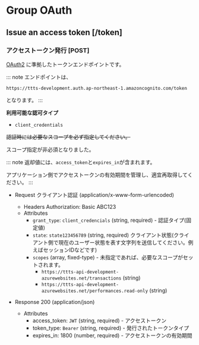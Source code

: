 # Group OAuth

## Issue an access token [/token]

### アクセストークン発行 [POST]
[OAuth2](https://tools.ietf.org/html/rfc6749) に準拠したトークンエンドポイントです。

::: note
エンドポイントは、

`https://ttts-development.auth.ap-northeast-1.amazoncognito.com/token`

となります。
:::

**利用可能な認可タイプ**

+ `client_credentials`

~~認証時には必要なスコープを必ず指定してください。~~

スコープ指定が非必須となりました。

::: note
返却値には、`access_token`と`expires_in`が含まれます。

アプリケーション側でアクセストークンの有効期間を管理し、適宜再取得してください。
:::

+ Request クライアント認証 (application/x-www-form-urlencoded)
    +  Headers
        Authorization: Basic ABC123
    + Attributes
        + `grant_type`: `client_credencials` (string, required) - 認証タイプ(固定値)
        + `state`: `state123456789` (string, required)
            クライアント状態(クライアント側で現在のユーザー状態を表す文字列を送信してください。例えばセッションIDなどです)
        + `scopes` (array, fixed-type) - 未指定であれば、必要なスコープがセットされます。
            + `https://ttts-api-development-azurewebsites.net/transactions` (string)
            + `https://ttts-api-development-azurewebsites.net/performances.read-only` (string)

+ Response 200 (application/json)
    + Attributes
        + access_token: `JWT` (string, required) - アクセストークン
        + token_type: `Bearer` (string, required) - 発行されたトークンタイプ
        + expires_in: 1800 (number, required) - アクセストークンの有効期間

<!-- include(../response/400.md) -->
